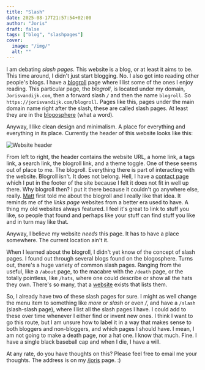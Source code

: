 ```yaml
---
title: "Slash"
date: 2025-08-17T21:57:54+02:00
author: "Joris"
draft: false
tags: ["blog", "slashpages"]
cover:
  image: "/img/"
  alt: ""
---
```


I am debating _slash pages_. This website is a blog, or at least it aims to be. This time around, I didn't just start blogging. No. I also got into reading other people's blogs. I have a [blogroll](/blogroll) page where I list some of the ones I enjoy reading. This particular page, the _blogroll_, is located under my domain, `Jorisvandijk.com`, then a forward slash `/` and then the name `blogroll`. So `https://jorisvandijk.com/blogroll`. Pages like this, pages under the main domain name right after the slash, these are called slash pages. At least they are in the [blogosphere](https://en.wikipedia.org/wiki/Blogosphere) (what a word). 

Anyway, I like clean design and minimalism. A place for everything and everything in its place. Currently the header of this website looks like this: 

![Website header](/img/header.png)

From left to right, the header contains the website URL, a home link, a tags link, a search link, the blogroll link, and a theme toggle. One of these seems out of place to me. The blogroll. Everything there is part of interacting with the website. Blogroll isn't. It does not belong. Hell, I have a [contact page](/joris) which I put in the footer of the site because I felt it does not fit in well up there. Why blogroll then? I put it there because it couldn't go anywhere else, really. [Matt](https://mtwb.blog/blogroll/) first told me about the blogroll and I really like that idea. It reminds me of the _links page_ websites from a better era used to have. A thing my old websites always featured. I feel it's great to link to stuff you like, so people that found and perhaps like your stuff can find stuff you like and in turn may like that. 

Anyway, I believe my website *needs* this page. It has to have a place somewhere. The current location ain't it.

When I learned about the blogroll, I didn't yet know of the concept of slash pages. I found out through several blogs found on the blogosphere. Turns out, there's a huge variety of common slash pages. Ranging from the useful, like a `/about` page, to the macabre with the `/death` page, or the totally pointless, like `/hats`, where one could describe or show all the hats they own. There's so many, that a [website](https://slashpages.net/) exists that lists them. 

So, I already have two of these slash pages for sure. I might as well change the menu item to something like _more_ or _slash_ or even _/_, and have a `/slash` (slash-slash page), where I list all the slash pages I have. I could add to these over time whenever I either find or invent new ones. I think I want to go this route, but I am unsure how to label it in a way that makes sense to both bloggers and non-bloggers, and which pages I should have. I mean, I am not going to make a death page, nor a hat one. I know that much. Fine. I have a single black baseball cap and when I die, I have a will. 

At any rate, do you have thoughts on this? Please feel free to email me your thoughts. The address is on my [/joris](/joris) page. :)

 
